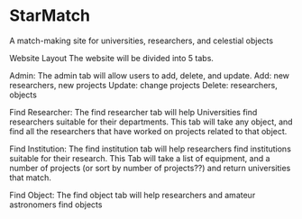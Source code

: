 # StarMatch
A match-making site for universities, researchers, and celestial objects

Website Layout
The website will be divided into 5 tabs.

Admin:
The admin tab will allow users to add, delete, and update.
Add: new researchers, new projects
Update: change projects
Delete: researchers, objects

Find Researcher:
The find researcher tab will help Universities find researchers suitable for their departments.
This tab will take any object, and find all the researchers that have worked on projects related to that object.

Find Institution:
The find institution tab will help researchers find institutions suitable for their research.
This Tab will take a list of equipment, and a number of projects (or sort by number of projects??) and return universities that match.

Find Object:
The find object tab will help researchers and amateur astronomers find objects 

